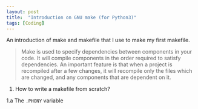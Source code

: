 ```yaml
---
layout: post
title:  "Introduction on GNU make (for Python3)"
tags: [Coding]
---
```


An introduction of make and makefile that I use to make my first makefile.

> Make is used to specify dependencies between components in your code. It will compile components in the order required to satisfy dependencies. An important feature is that when a project is recompiled after a few changes, it will recompile only the files which are changed, and any components that are dependent on it.

1. How to write a makefile from scratch?

1.a The `.PHONY` variable
